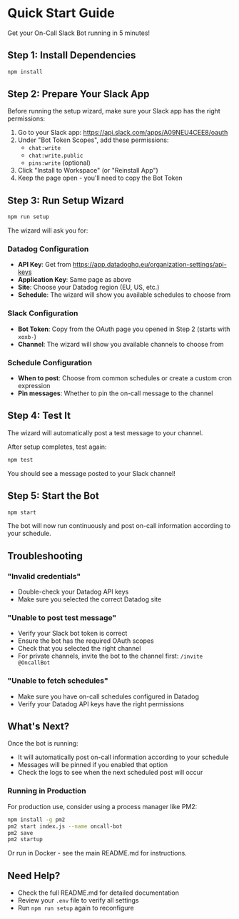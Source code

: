 # Quick Start Guide

Get your On-Call Slack Bot running in 5 minutes!

## Step 1: Install Dependencies

```bash
npm install
```

## Step 2: Prepare Your Slack App

Before running the setup wizard, make sure your Slack app has the right permissions:

1. Go to your Slack app: https://api.slack.com/apps/A09NEU4CEE8/oauth
2. Under "Bot Token Scopes", add these permissions:
   - `chat:write`
   - `chat:write.public`
   - `pins:write` (optional)
3. Click "Install to Workspace" (or "Reinstall App")
4. Keep the page open - you'll need to copy the Bot Token

## Step 3: Run Setup Wizard

```bash
npm run setup
```

The wizard will ask you for:

### Datadog Configuration
- **API Key**: Get from https://app.datadoghq.eu/organization-settings/api-keys
- **Application Key**: Same page as above
- **Site**: Choose your Datadog region (EU, US, etc.)
- **Schedule**: The wizard will show you available schedules to choose from

### Slack Configuration
- **Bot Token**: Copy from the OAuth page you opened in Step 2 (starts with `xoxb-`)
- **Channel**: The wizard will show you available channels to choose from

### Schedule Configuration
- **When to post**: Choose from common schedules or create a custom cron expression
- **Pin messages**: Whether to pin the on-call message to the channel

## Step 4: Test It

The wizard will automatically post a test message to your channel.

After setup completes, test again:

```bash
npm test
```

You should see a message posted to your Slack channel!

## Step 5: Start the Bot

```bash
npm start
```

The bot will now run continuously and post on-call information according to your schedule.

## Troubleshooting

### "Invalid credentials"
- Double-check your Datadog API keys
- Make sure you selected the correct Datadog site

### "Unable to post test message"
- Verify your Slack bot token is correct
- Ensure the bot has the required OAuth scopes
- Check that you selected the right channel
- For private channels, invite the bot to the channel first: `/invite @OncallBot`

### "Unable to fetch schedules"
- Make sure you have on-call schedules configured in Datadog
- Verify your Datadog API keys have the right permissions

## What's Next?

Once the bot is running:
- It will automatically post on-call information according to your schedule
- Messages will be pinned if you enabled that option
- Check the logs to see when the next scheduled post will occur

### Running in Production

For production use, consider using a process manager like PM2:

```bash
npm install -g pm2
pm2 start index.js --name oncall-bot
pm2 save
pm2 startup
```

Or run in Docker - see the main README.md for instructions.

## Need Help?

- Check the full README.md for detailed documentation
- Review your `.env` file to verify all settings
- Run `npm run setup` again to reconfigure
